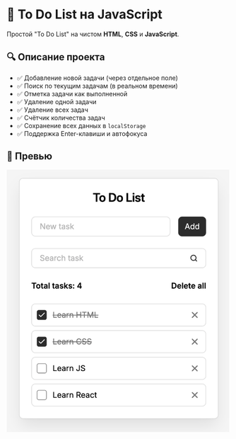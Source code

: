 # 📝 To Do List на JavaScript

Простой "To Do List" на чистом **HTML**, **CSS** и **JavaScript**.

## 🔍 Описание проекта

- ✅ Добавление новой задачи (через отдельное поле)
- ✅ Поиск по текущим задачам (в реальном времени)
- ✅ Отметка задачи как выполненной
- ✅ Удаление одной задачи
- ✅ Удаление всех задач
- ✅ Счётчик количества задач
- ✅ Сохранение всех данных в `localStorage`
- ✅ Поддержка Enter-клавиши и автофокуса

## 📸 Превью

![](screenshot.png)

